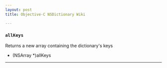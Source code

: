 ```yaml
---
layout: post  
title: Objective-C NSDictionary Wiki  

---  
```

  
### `allKeys`  
Returns a new array containing the dictionary's keys  
  
- (NSArray *)allKeys  
  
---